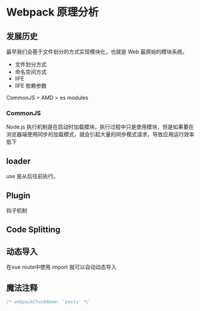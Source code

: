 # Webpack 原理分析

## 发展历史

最早我们会基于文件划分的方式实现模块化，也就是 Web 最原始的模块系统。

* 文件划分方式
* 命名空间方式
* IIFE
* IIFE 依赖参数

CommonJS > AMD > es modules

### CommonJS

Node.js 执行机制是在启动时加载模块，执行过程中只是使用模块，但是如果要在浏览器端使用同步的加载模式，就会引起大量的同步模式请求，导致应用运行效率低下

## loader

use 是从后往前执行。

## Plugin

钩子机制

## Code Splitting

## 动态导入

在vue route中使用 import 就可以自动动态导入

## 魔法注释

``` js
/* webpackChunkName: 'posts' */
```
